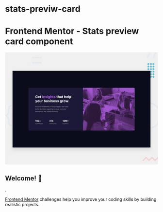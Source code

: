 # stats-previw-card


# Frontend Mentor - Stats preview card component

![Design preview for the Stats preview card component coding challenge](./design/desktop-preview.jpg)

## Welcome! 👋

.

[Frontend Mentor](https://www.frontendmentor.io) challenges help you improve your coding skills by building realistic projects.
